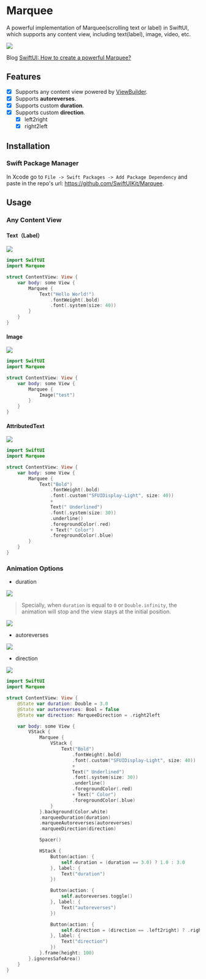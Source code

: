 # Marquee

A powerful implementation of Marquee(scrolling text or label) in SwiftUI, which supports any content view, including text(label), image, video, etc.

![](https://github.com/SwiftUIKit/assets/blob/master/Marquee/demo.gif?raw=true)

Blog [SwiftUI: How to create a powerful Marquee?](https://catchzeng.medium.com/swiftui-how-to-create-a-powerful-marquee-625446c5197a)

## Features

- [x] Supports any content view powered by [ViewBuilder](https://developer.apple.com/documentation/swiftui/viewbuilder).
- [x] Supports **autoreverses**.
- [x] Supports custom **duration**.
- [x] Supports custom **direction**.
  - [x] left2right
  - [x] right2left

## Installation

### Swift Package Manager

In Xcode go to `File -> Swift Packages -> Add Package Dependency` and paste in the repo's url: <https://github.com/SwiftUIKit/Marquee>.

## Usage

### Any Content View

#### Text（Label）

![](https://github.com/SwiftUIKit/assets/blob/master/Marquee/text.gif?raw=true)

```swift
import SwiftUI
import Marquee

struct ContentView: View {
    var body: some View {
        Marquee {
            Text("Hello World!")
                .fontWeight(.bold)
                .font(.system(size: 40))
        }
    }
}
```

#### Image

![](https://github.com/SwiftUIKit/assets/blob/master/Marquee/image.gif?raw=true)

```swift
import SwiftUI
import Marquee

struct ContentView: View {
    var body: some View {
        Marquee {
            Image("test")
        }
    }
}
```

#### AttributedText

![](https://github.com/SwiftUIKit/assets/blob/master/Marquee/attributedText.gif?raw=true)

```swift
import SwiftUI
import Marquee

struct ContentView: View {
    var body: some View {
        Marquee {
            Text("Bold")
                .fontWeight(.bold)
                .font(.custom("SFUIDisplay-Light", size: 40))
                +
                Text(" Underlined")
                .font(.system(size: 30))
                .underline()
                .foregroundColor(.red)
                + Text(" Color")
                .foregroundColor(.blue)
        }
    }
}
```

### Animation Options

- duration

![](https://github.com/SwiftUIKit/assets/blob/master/Marquee/duration.gif?raw=true)

> Specially, when `duration` is equal to `0` or `Double.infinity`, the animation will stop and the view stays at the initial position.

![](https://github.com/SwiftUIKit/assets/blob/master/Marquee/idle.png?raw=true)

- autoreverses

![](https://github.com/SwiftUIKit/assets/blob/master/Marquee/autoreverses.gif?raw=true)

- direction

![](https://github.com/SwiftUIKit/assets/blob/master/Marquee/direction.gif?raw=true)

```swift
import SwiftUI
import Marquee

struct ContentView: View {
    @State var duration: Double = 3.0
    @State var autoreverses: Bool = false
    @State var direction: MarqueeDirection = .right2left

    var body: some View {
        VStack {
            Marquee {
                VStack {
                    Text("Bold")
                        .fontWeight(.bold)
                        .font(.custom("SFUIDisplay-Light", size: 40))
                        +
                        Text(" Underlined")
                        .font(.system(size: 30))
                        .underline()
                        .foregroundColor(.red)
                        + Text(" Color")
                        .foregroundColor(.blue)
                }
            }.background(Color.white)
            .marqueeDuration(duration)
            .marqueeAutoreverses(autoreverses)
            .marqueeDirection(direction)

            Spacer()

            HStack {
                Button(action: {
                    self.duration = (duration == 3.0) ? 1.0 : 3.0
                }, label: {
                    Text("duration")
                })

                Button(action: {
                    self.autoreverses.toggle()
                }, label: {
                    Text("autoreverses")
                })

                Button(action: {
                    self.direction = (direction == .left2right) ? .right2left : .left2right
                }, label: {
                    Text("direction")
                })
            }.frame(height: 100)
        }.ignoresSafeArea()
    }
}
```
